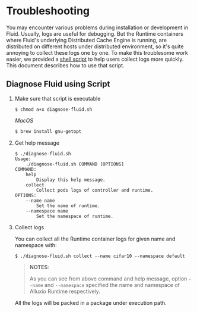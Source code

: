 # Troubleshooting

You may encounter various problems during installation or development in Fluid. Usually, logs are useful for debugging. But the Runtime containers where Fluid's underlying Distributed Cache Engine is running, are distributed on different hosts under distributed environment, so it's quite annoying to collect these logs one by one. To make this troublesome work easier, we provided a [shell script](https://raw.githubusercontent.com/fluid-cloudnative/fluid/master/tools/diagnose-fluid.sh) to help users collect logs more quickly. This document describes how to use that script.

## Diagnose Fluid using Script

1. Make sure that script is executable
   
   ```shell
   $ chmod a+x diagnose-fluid.sh
   ```

   *MacOS*
   ```bash
   $ brew install gnu-getopt
   ```

2. Get help message

   ```shell
   $ ./diagnose-fluid.sh 
   Usage:
       ./diagnose-fluid.sh COMMAND [OPTIONS]
   COMMAND:
       help
           Display this help message.
       collect
           Collect pods logs of controller and runtime.
   OPTIONS:
       --name name
           Set the name of runtime.
       --namespace name
           Set the namespace of runtime.
   ```

3. Collect logs

   You can collect all the Runtime container logs for given name and namespace with:

   ```shell
   $ ./diagnose-fluid.sh collect --name cifar10 --namespace default
   ```

   > **NOTES**:
   >
   > As you can see from above command and help message, option `--name` and `--namespace` specified the name and namespace of Alluxio Runtime respectively.

   All the logs will be packed in a package under execution path.
